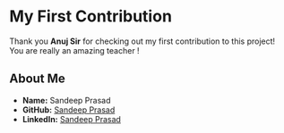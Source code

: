 # My First Contribution

Thank you **Anuj Sir** for checking out my first contribution to this project! <br>
You are really an amazing teacher !

## About Me
- **Name:** Sandeep Prasad
- **GitHub:** [Sandeep Prasad](https://github.com/Sandeep-Petwal)
- **LinkedIn:** [Sandeep Prasad](https://www.linkedin.com/in/sandeep-petwal/)
